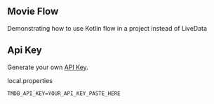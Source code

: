 ## Movie Flow

Demonstrating how to use Kotlin flow in a project instead of LiveData

## Api Key

Generate your own [API Key](https://www.themoviedb.org/).

local.properties
```properties
TMDB_API_KEY=YOUR_API_KEY_PASTE_HERE
```